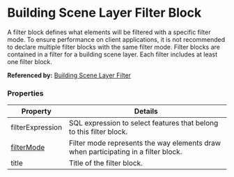 # Building Scene Layer Filter Block

A filter block defines what elements will be filtered with a specific filter mode.  To ensure performance on client applications, it is not recommended to declare multiple filter blocks with the same filter mode. Filter blocks are contained in a filter for a building scene layer. Each filter includes at least one filter block.

**Referenced by:** [Building Scene Layer Filter](buildingSceneLayer_filter.md)

### Properties

| Property | Details
| --- | ---
| filterExpression | SQL expression to select features that belong to this filter block.
| [filterMode](buildingSceneLayer_filterMode.md) | Filter mode represents the way elements draw when participating in a filter block.
| title | Title of the filter block.



